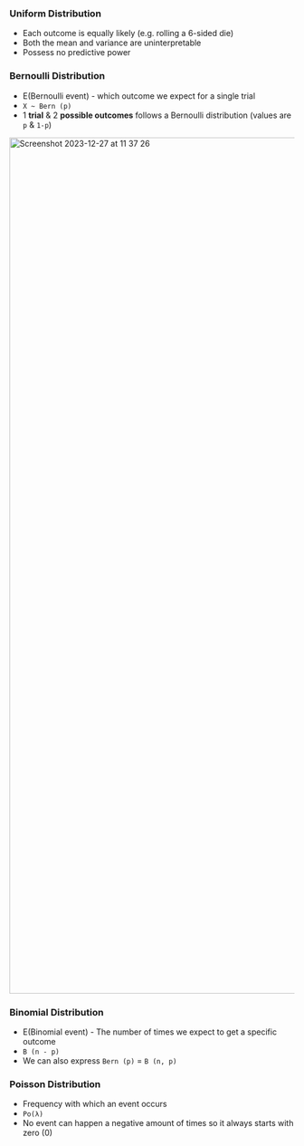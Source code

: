### Uniform Distribution
- Each outcome is equally likely (e.g. rolling a 6-sided die)
- Both the mean and variance are uninterpretable
- Possess no predictive power

### Bernoulli Distribution
- E(Bernoulli event) - which outcome we expect for a single trial
- `X ~ Bern (p)`
- 1 **trial** & 2 **possible outcomes** follows a Bernoulli distribution (values are `p` & `1-p`)

<img width="1512" alt="Screenshot 2023-12-27 at 11 37 26" src="https://github.com/kissartisan/I-commit-to/assets/12791515/6a33b1d0-6236-4248-b738-6fb998a0c504">

### Binomial Distribution
- E(Binomial event) - The number of times we expect to get a specific outcome
- `B (n - p)`
- We can also express `Bern (p)` = `B (n, p)`

### Poisson Distribution
- Frequency with which an event occurs
- `Po(λ)`
- No event can happen a negative amount of times so it always starts with zero (0)
